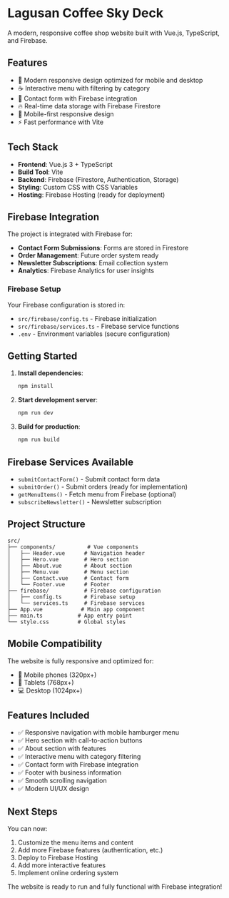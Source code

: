# Lagusan Coffee Sky Deck

A modern, responsive coffee shop website built with Vue.js, TypeScript, and Firebase.

## Features

- 🌟 Modern responsive design optimized for mobile and desktop
- ☕ Interactive menu with filtering by category
- 📝 Contact form with Firebase integration
- 🔥 Real-time data storage with Firebase Firestore
- 📱 Mobile-first responsive design
- ⚡ Fast performance with Vite

## Tech Stack

- **Frontend**: Vue.js 3 + TypeScript
- **Build Tool**: Vite
- **Backend**: Firebase (Firestore, Authentication, Storage)
- **Styling**: Custom CSS with CSS Variables
- **Hosting**: Firebase Hosting (ready for deployment)

## Firebase Integration

The project is integrated with Firebase for:

- **Contact Form Submissions**: Forms are stored in Firestore
- **Order Management**: Future order system ready
- **Newsletter Subscriptions**: Email collection system
- **Analytics**: Firebase Analytics for user insights

### Firebase Setup

Your Firebase configuration is stored in:
- `src/firebase/config.ts` - Firebase initialization
- `src/firebase/services.ts` - Firebase service functions
- `.env` - Environment variables (secure configuration)

## Getting Started

1. **Install dependencies**:
   ```bash
   npm install
   ```

2. **Start development server**:
   ```bash
   npm run dev
   ```

3. **Build for production**:
   ```bash
   npm run build
   ```

## Firebase Services Available

- `submitContactForm()` - Submit contact form data
- `submitOrder()` - Submit orders (ready for implementation)
- `getMenuItems()` - Fetch menu from Firebase (optional)
- `subscribeNewsletter()` - Newsletter subscription

## Project Structure

```
src/
├── components/          # Vue components
│   ├── Header.vue      # Navigation header
│   ├── Hero.vue        # Hero section
│   ├── About.vue       # About section
│   ├── Menu.vue        # Menu section
│   ├── Contact.vue     # Contact form
│   └── Footer.vue      # Footer
├── firebase/           # Firebase configuration
│   ├── config.ts       # Firebase setup
│   └── services.ts     # Firebase services
├── App.vue            # Main app component
├── main.ts           # App entry point
└── style.css         # Global styles
```

## Mobile Compatibility

The website is fully responsive and optimized for:
- 📱 Mobile phones (320px+)
- 📱 Tablets (768px+)
- 💻 Desktop (1024px+)

## Features Included

- ✅ Responsive navigation with mobile hamburger menu
- ✅ Hero section with call-to-action buttons
- ✅ About section with features
- ✅ Interactive menu with category filtering
- ✅ Contact form with Firebase integration
- ✅ Footer with business information
- ✅ Smooth scrolling navigation
- ✅ Modern UI/UX design

## Next Steps

You can now:
1. Customize the menu items and content
2. Add more Firebase features (authentication, etc.)
3. Deploy to Firebase Hosting
4. Add more interactive features
5. Implement online ordering system

The website is ready to run and fully functional with Firebase integration!
